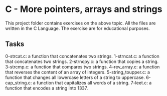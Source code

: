 # C - More pointers, arrays and strings
This project folder contains exercises on the above topic.
All the files are written in the C Language.
The exercise are for educational purposes.
## Tasks
0-strcat.c: a function that concatenates two strings.
1-strncat.c: a function that concatenates two strings.
2-strncpy.c: a function that copies a string.
3-strcmp.c: a function that compares two strings.
4-rev_array.c: a function that reverses the content of an array of integers.
5-string_toupper.c: a function that changes all lowercase letters of a string to uppercase.
6-cap_string.c: a function that capitalizes all words of a string.
7-leet.c: a function that encodes a string into 1337.
